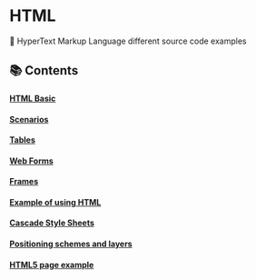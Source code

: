 # HTML
🧩 HyperText Markup Language different source code examples

## 📚 Contents

#### [HTML Basic](https://github.com/DimaZeland/HTML/tree/master/1-Basic)
#### [Scenarios](Scenarios)
#### [Tables](Tables)
#### [Web Forms](Forms)
#### [Frames](https://github.com/DimaZeland/HTML/tree/master/5-Frames)
#### [Example of using HTML](https://github.com/DimaZeland/HTML/tree/master/6-Case-Study-HTML)
#### [Cascade Style Sheets](https://github.com/DimaZeland/HTML/tree/master/6-Case-Study-HTML)
#### [Positioning schemes and layers](https://github.com/DimaZeland/HTML/tree/master/8-Positioning-Layers)
#### [HTML5 page example](https://github.com/DimaZeland/HTML/tree/master/9-HTML5-Example)


